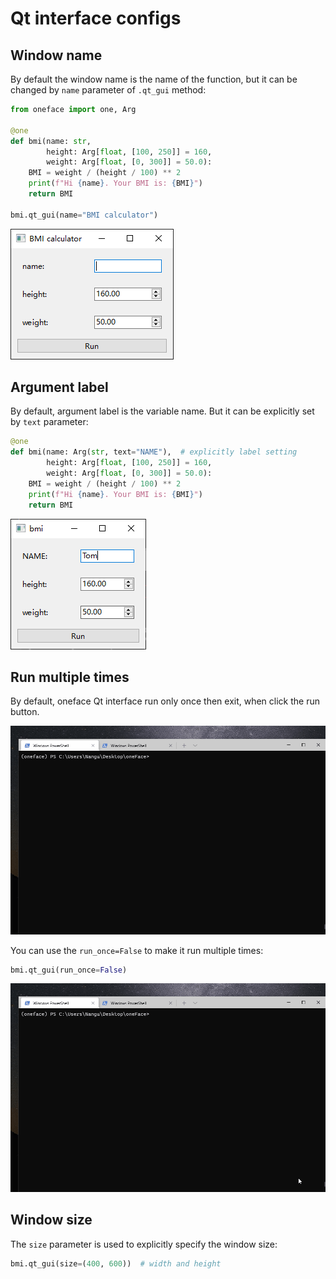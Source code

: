 # Qt interface configs

## Window name

By default the window name is the name of the function, but it can be changed by `name` parameter of `.qt_gui` method:

```Python
from oneface import one, Arg

@one
def bmi(name: str,
        height: Arg[float, [100, 250]] = 160,
        weight: Arg[float, [0, 300]] = 50.0):
    BMI = weight / (height / 100) ** 2
    print(f"Hi {name}. Your BMI is: {BMI}")
    return BMI

bmi.qt_gui(name="BMI calculator")
```

![rename_example_qt](./imgs/rename_example_qt.png)

## Argument label

By default, argument label is the variable name. But it can be explicitly set by `text` parameter:

```Python
@one
def bmi(name: Arg(str, text="NAME"),  # explicitly label setting
        height: Arg[float, [100, 250]] = 160,
        weight: Arg[float, [0, 300]] = 50.0):
    BMI = weight / (height / 100) ** 2
    print(f"Hi {name}. Your BMI is: {BMI}")
    return BMI
```
![arg_label_qt](./imgs/arg_label_qt.png)

## Run multiple times

By default, oneface Qt interface run only once then exit, when click the run button.

![run_once](./imgs/run_once.gif)

You can use the `run_once=False` to make it run multiple times:

```Python
bmi.qt_gui(run_once=False)
```

![run_once](./imgs/run_not_once.gif)

## Window size

The `size` parameter is used to explicitly specify the window size:

```Python
bmi.qt_gui(size=(400, 600))  # width and height
```
